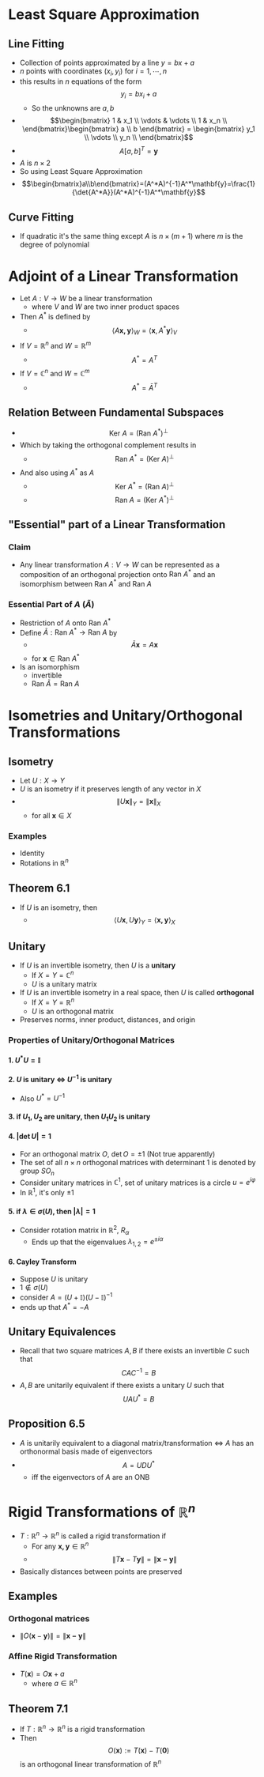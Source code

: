 # Least Square Approximation
## Line Fitting
* Collection of points approximated by a line $y = bx+a$
* $n$ points with coordinates $(x_i,y_i)$ for $i=1,\cdots,n$
* this results in $n$ equations of the form $$y_i = bx_i + a$$
	* So the unknowns are $a,b$
* $$\begin{bmatrix}
1 & x_1 \\
\vdots & \vdots \\
1 & x_n \\
\end{bmatrix}\begin{bmatrix}
a \\ b \end{bmatrix} = \begin{bmatrix}
y_1 \\
\vdots \\
y_n \\
\end{bmatrix}$$
* $$A[a,b]^T =\mathbf{y}$$
* $A$ is $n\times 2$
* So using Least Square Approximation
* $$\begin{bmatrix}a\\b\end{bmatrix}=(A^*A)^{-1}A^*\mathbf{y}=\frac{1}{\det{A^*A}}(A^*A)^{-1}A^*\mathbf{y}$$

## Curve Fitting
* If quadratic it's the same thing except $A$ is $n\times (m+1)$ where $m$ is the degree of polynomial

# Adjoint of a Linear Transformation
* Let $A:V\rightarrow W$ be a linear transformation 
	* where $V$ and $W$ are two inner product spaces
* Then $A^*$ is defined by 
	* $$\langle A\mathbf{x,y}\rangle_W=\langle\mathbf{x},A^*\mathbf{y}\rangle_V$$
* If $V=\mathbb{R}^n$ and $W=\mathbb{R}^m$
	* $$A^*=A^T$$
* If $V=\mathbb{C}^n$ and $W=\mathbb{C}^m$
	* $$A^*=\bar{A}^T$$

## Relation Between Fundamental Subspaces
* $$\text{Ker }A = (\text{Ran }A^*)^\perp$$
* Which by taking the orthogonal complement results in 
	* $$\text{Ran }A^* = (\text{Ker }A)^\perp$$
* And also using $A^*$ as $A$
	* $$\text{Ker }A^* = (\text{Ran }A)^\perp$$
	* $$\text{Ran }A = (\text{Ker }A^*)^\perp$$

## "Essential" part of a Linear Transformation
### Claim
* Any linear transformation $A:V\rightarrow W$ can be represented as a composition of an orthogonal projection onto $\text{Ran }A^*$ and an isomorphism between $\text{Ran }A^*$ and $\text{Ran }A$

### Essential Part of $A$ ($\tilde{A}$)
* Restriction of $A$ onto $\text{Ran }A^*$ 
* Define $\tilde{A}:\text{Ran }A^*\rightarrow \text{Ran }A$  by
	* $$\tilde{A}\mathbf{x}=A\mathbf{x}$$ 
	* for $\mathbf{x}\in\text{Ran }A^*$
* Is an isomorphism
	* invertible
	* $\text{Ran }\tilde{A}=\text{Ran }A$

# Isometries and Unitary/Orthogonal Transformations
## Isometry
* Let $U:X\rightarrow Y$
* $U$ is an isometry if it preserves length of any vector in $X$
* $$\lVert U\mathbf{x}\rVert_Y=\lVert\mathbf{x}\rVert_X$$
	* for all $\mathbf{x}\in X$

### Examples
* Identity
* Rotations in $\mathbb{R}^n$

## Theorem 6.1
* If $U$ is an isometry, then
	* $$\langle U\mathbf{x}, U\mathbf{y} \rangle_Y = \langle \mathbf{x,y}\rangle_X$$

## Unitary
* If $U$ is an invertible isometry, then $U$ is a **unitary**
	* If $X=Y=\mathbb{C}^n$
	* $U$ is a unitary matrix
* If $U$ is an invertible isometry in a real space, then $U$ is called **orthogonal**
	* If $X=Y=\mathbb{R}^n$
	* $U$ is an orthogonal matrix
* Preserves norms, inner product, distances, and origin

### Properties of Unitary/Orthogonal Matrices
#### 1. $U^*U=\mathbb{I}$
#### 2. $U$ is unitary $\iff$ $U^{-1}$ is unitary
* Also $U^*=U^{-1}$
#### 3. if $U_1,U_2$ are unitary, then $U_1U_2$ is unitary
#### 4. $|\det U|=1$
* For an orthogonal matrix $O$, $\det O = \pm 1$ (Not true apparently)
* The set of all $n\times n$ orthogonal matrices with determinant $1$ is denoted by group $SO_n$
* Consider unitary matrices in $\mathbb{C}^1$, set of unitary matrices is a circle $u = e^{i\varphi}$
* In $\mathbb{R}^1$, it's only $\pm 1$

#### 5. if $\lambda \in \sigma(U)$, then $|\lambda|=1$
* Consider rotation matrix in $\mathbb{R}^2$, $R_{\alpha}$
	* Ends up that the eigenvalues $\lambda_{1,2}=e^{\pm i\alpha}$

#### 6. Cayley Transform
* Suppose $U$ is unitary
* $1\notin\sigma(U)$
* consider $A=(U+\mathbb{I})(U-\mathbb{I})^{-1}$
* ends up that $A^*=-A$

## Unitary Equivalences
* Recall that two square matrices $A,B$ if there exists an invertible $C$ such that $$CAC^{-1}=B$$
* $A,B$ are unitarily equivalent if there exists a unitary $U$ such that $$UAU^*=B$$

## Proposition 6.5
* $A$ is unitarily equivalent to a diagonal matrix/transformation $\iff$ $A$ has an orthonormal basis made of eigenvectors
* $$A=UDU^*$$
	* iff the eigenvectors of $A$ are an ONB

# Rigid Transformations of $\mathbb{R}^n$
* $T:\mathbb{R}^n\rightarrow\mathbb{R}^n$ is called a rigid transformation if
	* For any $\mathbf{x,y}\in\mathbb{R}^n$
	* $$\lVert T\mathbf{x}-T\mathbf{y}\rVert=\lVert\mathbf{x-y}\rVert$$
* Basically distances between points are preserved

## Examples
### Orthogonal matrices
* $\lVert O(\mathbf{x}-\mathbf{y})\rVert=\lVert\mathbf{x-y}\rVert$

### Affine Rigid Transformation
* $T(\mathbf{x})=O\mathbf{x}+a$
	* where $a\in\mathbb{R}^n$

## Theorem 7.1
* If $T:\mathbb{R}^n\rightarrow\mathbb{R}^n$ is a rigid transformation 
* Then $$O(\mathbf{x}):= T(\mathbf{x})-T(\mathbf{0})$$ is an orthogonal linear transformation of $\mathbb{R}^n$

